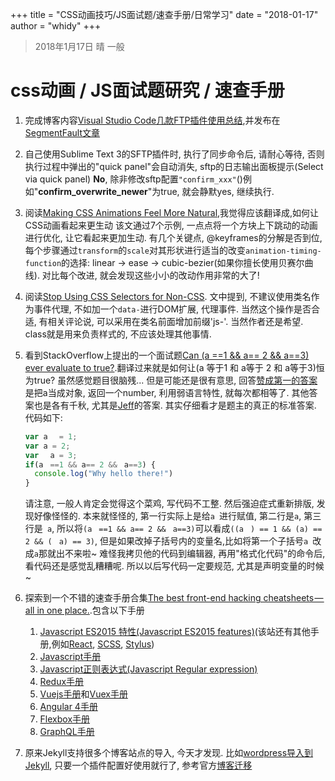 +++
title = "CSS动画技巧/JS面试题/速查手册/日常学习"
date = "2018-01-17"
author = "whidy"
+++
> 2018年1月17日 晴 一般

# css动画 / JS面试题研究 / 速查手册

1. 完成博客内容[Visual Studio Code几款FTP插件使用总结](https://www.whidy.net/vscode-ftp-extensions-use-summary.html),并发布在[SegmentFault文章](https://segmentfault.com/a/1190000012875114)

1. 自己使用Sublime Text 3的SFTP插件时, 执行了同步命令后, 请耐心等待, 否则执行过程中弹出的"quick panel"会自动消失, sftp的日志输出面板提示(Select via quick panel) **No**, 除非修改sftp配置`"confirm_xxx"`()例如"**confirm\_overwrite\_newer**"为true, 就会静默yes, 继续执行.

1. 阅读[Making CSS Animations Feel More Natural](https://css-tricks.com/making-css-animations-feel-natural/),我觉得应该翻译成,如何让CSS动画看起来更生动
    该文通过7个示例, 一点点将一个方块上下跳动的动画进行优化, 让它看起来更加生动. 有几个关键点, @keyframes的分解是否到位, 每个步骤通过`transform`的`scale`对其形状进行适当的改变`animation-timing-function`的选择: linear → ease → cubic-bezier(如果你擅长使用贝赛尔曲线). 对比每个改进, 就会发现这些小小的改动作用非常的大了!

1. 阅读[Stop Using CSS Selectors for Non-CSS](https://css-tricks.com/stop-using-css-selectors-non-css/). 文中提到, 不建议使用类名作为事件代理, 不如加一个`data-`进行DOM扩展, 代理事件. 当然这个操作是否合适, 有相关评论说, 可以采用在类名前面增加前缀'js-'. 当然作者还是希望. class就是用来负责样式的, 不应该处理其他事情.

1. 看到StackOverflow上提出的一个面试题[Can (a ==1 && a== 2 && a==3) ever evaluate to true?](https://stackoverflow.com/questions/48270127/can-a-1-a-2-a-3-ever-evaluate-to-true).翻译过来就是如何让(a 等于1 和 a等于 2 和 a等于3)恒为true? 虽然感觉题目很脑残... 但是可能还是很有意思, 回答[赞成第一的答案](https://stackoverflow.com/a/48270314/3089701)是把a当成对象, 返回一个number, 利用弱语言特性, 就每次都相等了. 其他答案也是各有千秋, 尤其是[Jeff](https://stackoverflow.com/a/48274520/3089701)的答案. 其实仔细看才是题主的真正的标准答案. 代码如下:
    ```javascript
    var aﾠ = 1;
    var a = 2;
    var ﾠa = 3;
    if(aﾠ==1 && a== 2 &&ﾠa==3) {
      console.log("Why hello there!")
    }
    ```
    请注意, 一般人肯定会觉得这个菜鸡, 写代码不工整. 然后强迫症式重新排版, 发现好像怪怪的. 本来就怪怪的, 第一行实际上是给<code>a&nbsp;</code>进行赋值, 第二行是`a`, 第三行是<code>&nbsp;a</code>, 所以将`(aﾠ==1 && a== 2 &&ﾠa==3)`可以看成`((aﾠ) == 1 && (a) == 2 && (ﾠa) == 3)`, 但是如果改掉子括号内的变量名,比如将第一个子括号<code>a&nbsp;</code>改成`a`那就出不来啦~
    难怪我拷贝他的代码到编辑器, 再用"格式化代码"的命令后, 看代码还是感觉乱糟糟呢. 所以以后写代码一定要规范, 尤其是声明变量的时候~

1. 探索到一个不错的速查手册合集[The best front-end hacking cheatsheets — all in one place.](https://medium.freecodecamp.org/modern-frontend-hacking-cheatsheets-df9c2566c72a).包含以下手册
    1. [Javascript ES2015 特性(Javascript ES2015 features)](https://devhints.io/es6)(该站还有其他手册,例如[React](https://devhints.io/react), [SCSS](https://devhints.io/sass), [Stylus](https://devhints.io/stylus))
    1. [Javascript手册](http://overapi.com/javascript)
    1. [Javascript正则表达式(Javascript Regular expression)](https://www.debuggex.com/cheatsheet/regex/javascript)
    1. [Redux手册](https://github.com/linkmesrl/react-journey-2016/blob/master/resources/egghead-redux-cheat-sheet-3-2-1.pdf)
    1. [Vuejs手册](https://vuejs-tips.github.io/cheatsheet/)和[Vuex手册](https://vuejs-tips.github.io/vuex-cheatsheet/)
    1. [Angular 4手册](https://angular.io/guide/cheatsheet)
    1. [Flexbox手册](https://yoksel.github.io/flex-cheatsheet/)
    1. [GraphQL手册](https://raw.githubusercontent.com/sogko/graphql-shorthand-notation-cheat-sheet/master/graphql-shorthand-notation-cheat-sheet.png)

1. 原来Jekyll支持很多个博客站点的导入, 今天才发现. 比如[wordpress导入到Jekyll](https://import.jekyllrb.com/docs/wordpress/), 只要一个插件配置好使用就行了, 参考官方[博客迁移](http://import.jekyllrb.com/docs/home/)